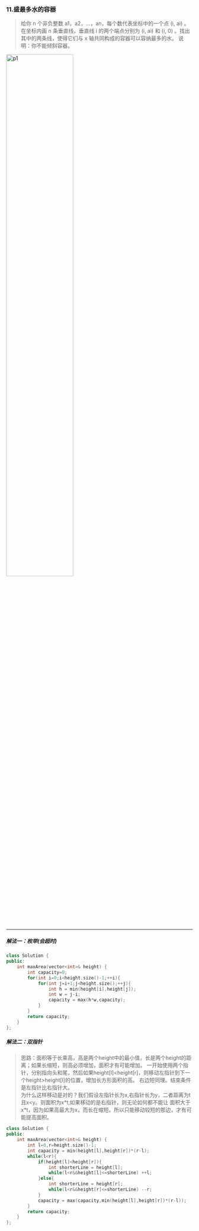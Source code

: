 ### 11.盛最多水的容器
> 给你 n 个非负整数 a1，a2，...，an，每个数代表坐标中的一个点 (i, ai) 。在坐标内画 n 条垂直线，垂直线 i 的两个端点分别为 (i, ai) 和 (i, 0) 。找出其中的两条线，使得它们与 x 轴共同构成的容器可以容纳最多的水。
> 说明：你不能倾斜容器。  
<img src="https://aliyun-lc-upload.oss-cn-hangzhou.aliyuncs.com/aliyun-lc-upload/uploads/2018/07/25/question_11.jpg" alt="p1" height=60% width=60%>  

***
##### 解法一：枚举(会超时)
```c++
class Solution {
public:
    int maxArea(vector<int>& height) {
        int capacity=0;
        for(int i=0;i<height.size()-1;++i){
            for(int j=i+1;j<height.size();++j){
                int h = min(height[i],height[j]);
                int w = j-i;
                capacity = max(h*w,capacity);
            }
        }
        return capacity;
    }
};
```
##### 解法二：双指针
> 思路：面积等于长乘高，高是两个height中的最小值，长是两个height的距离；如果长缩短，则高必须增加，面积才有可能增加。
> 一开始使用两个指针，分别指向头和尾，然后如果height[l]<height[r]，则移动左指针到下一个height>height[l]的位置，增加长方形面积的高。
> 右边短同理。结束条件是左指针比右指针大。  
> 为什么这样移动是对的？我们假设左指针长为x,右指针长为y，二者距离为t且x<y。则面积为x\*t,如果移动的是右指针，则无论如何都不能让
> 面积大于x\*t，因为如果高最大为x，而长在缩短。所以只能移动较短的那边，才有可能提高面积。
```c++
class Solution {
public:
    int maxArea(vector<int>& height) {
        int l=0,r=height.size()-1;
        int capacity = min(height[l],height[r])*(r-l);
        while(l<r){
            if(height[l]<height[r]){
                int shorterLine = height[l];
                while(l<r&&height[l]<=shorterLine) ++l;
            }else{
                int shorterLine = height[r];
                while(l<r&&height[r]<=shorterLine) --r;
            }
            capacity = max(capacity,min(height[l],height[r])*(r-l));
        }
        return capacity;
    }
};
```
